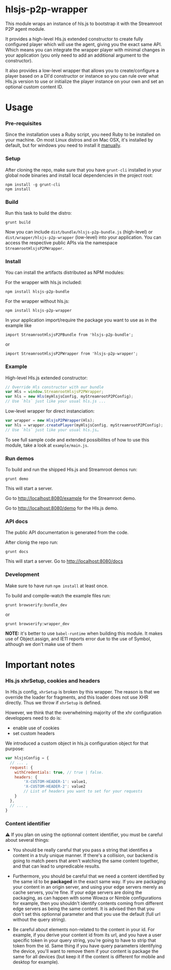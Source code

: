 # hlsjs-p2p-wrapper

This module wraps an instance of hls.js to bootstrap it with the Streamroot P2P agent module.

It provides a high-level Hls.js extended constructor to create fully configured player which will use the agent, giving you the exact same API. Which means you can integrate the wrapper player with minimal changes in your application (you only need to add an additional argument to the constructor).

It also provides a low-level wrapper that allows you to create/configure a player based on a DI'd constructor or instance so you can rule over what Hls.js version to use or initialize the player instance on your own and set an optional custom content ID.

# Usage

### Pre-requisites 

Since the installation uses a Ruby script, you need Ruby to be installed on your machine. On most Linux distros and on Mac OSX, it's installed by default, but for windows you need to install it [manually](https://www.ruby-lang.org/en/).


### Setup

After cloning the repo, make sure that you have `grunt-cli` installed in your global node binaries and install local dependencies in the project root:

```
npm install -g grunt-cli
npm install
```

### Build


Run this task to build the distro:

```
grunt build
```

Now you can include `dist/bundle/hlsjs-p2p-bundle.js` (high-level) or `dist/wrapper/hlsjs-p2p-wrapper` (low-level) into your application. You can access the respective public APIs via the namespace `StreamrootHlsjsP2PWrapper`.

### Install

You can install the artifacts distributed as NPM modules:

For the wrapper with hls.js included:

```
npm install hlsjs-p2p-bundle
```

For the wrapper without hls.js:

```
npm install hlsjs-p2p-wrapper
```

In your application import/require the package you want to use as in the example like

```
import StreamrootHlsjsP2PBundle from 'hlsjs-p2p-bundle';
```

or

```
import StreamrootHlsjsP2PWrapper from 'hlsjs-p2p-wrapper';
```

### Example

High-level Hls.js extended constructor:

```javascript
// Override Hls constructor with our bundle
var Hls = window.StreamrootHlsjsP2PWrapper;
var hls = new Hls(myHlsjsConfig, myStreamrootP2PConfig);
// Use `hls` just like your usual hls.js ...
```

Low-level wrapper for direct instanciation:

```javascript
var wrapper = new HlsjsP2PWrapper(Hls);
var hls = wrapper.createPlayer(myHlsjsConfig, myStreamrootP2PConfig);
// Use `hls` just like your usual hls.js…
```

To see full sample code and extended possibilites of how to use this module, take a look at `example/main.js`.

### Run demos

To build and run the shipped Hls.js and Streamroot demos run:

```
grunt demo
```

This will start a server.

Go to <http://localhost:8080/example> for the Streamroot demo.

Go to <http://localhost:8080/demo> for the Hls.js demo.

### API docs

The public API documentation is generated from the code.

After clonig the repo run:

```
grunt docs
```

This will start a server. Go to <http://localhost:8080/docs>

### Development

Make sure to have run `npm install` at least once.

To build and compile-watch the example files run:

```
grunt browserify:bundle_dev
```

or

```
grunt browserify:wrapper_dev
```


**NOTE:** it's better to use `babel-runtime` when building this module. It makes use of Object.assign, and IE11 reports error due to the use of Symbol, although we don't make use of them


# Important notes

### Hls.js xhrSetup, cookies and headers

In Hls.js config, `xhrSetup` is broken by this wrapper. The reason is that we override the loader for fragments, and this loader does not use XHR directly. Thus we throw if `xhrSetup` is defined.

However, we think that the overwhelming majority of the xhr configuration developpers need to do is:
- enable use of cookies
- set custom headers

We introduced a custom object in hls.js configuration object for that purpose:

```javascript
var hlsjsConfig = {
  // ... ,
  request: {
    withCredentials: true, // true | false.
    headers: {
        'X-CUSTOM-HEADER-1': value1,
        'X-CUSTOM-HEADER-2': value2
        // List of headers you want to set for your requests
    }
  },
  // ... ,
}

```

### Content identifier

:warning: If you plan on using the optionnal content identifier, you must be careful about several things:
- You should be really careful that you pass a string that identifies a content in a truly unique manner. If there's a collision, our backend is going to match peers that aren't watching the same content together, and that can lead to unpredicable results.


- Furthermore, you should be careful that we need a content identified by the same id to be **packaged** in the exact same way. If you are packaging your content in an origin server, and using your edge servers merely as cache servers, you're fine. If your edge servers are doing the packaging, as can happen with some Wowza or Nimble configurations for example, then you shouldn't identify contents coming from different edge servers as being the same content. It is advised then that you don't set this optionnal parameter and that you use the default (full url without the query string).


- Be careful about elements non-related to the content in your id. For example, if you derive your content id from its url, and you have a user specific token in your query string, you're going to have to strip that token from the id. Same thing if you have query parameters identifying the device, you'll want to remove them if your content is package the same for all devices (but keep it if the content is different for mobile and desktop for example).

